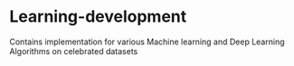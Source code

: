 # Learning-development
Contains implementation for various Machine learning and Deep Learning Algorithms on celebrated datasets
